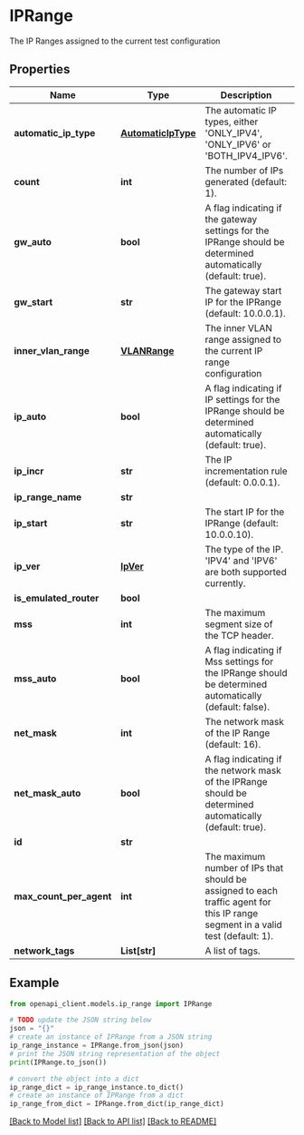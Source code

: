 # IPRange

The IP Ranges assigned to the current test configuration

## Properties

Name | Type | Description | Notes
------------ | ------------- | ------------- | -------------
**automatic_ip_type** | [**AutomaticIpType**](AutomaticIpType.md) | The automatic IP types, either &#39;ONLY_IPV4&#39;, &#39;ONLY_IPV6&#39; or &#39;BOTH_IPV4_IPV6&#39;. | [optional] 
**count** | **int** | The number of IPs generated (default: 1). | [optional] 
**gw_auto** | **bool** | A flag indicating if the gateway settings for the IPRange should be determined automatically (default: true). | 
**gw_start** | **str** | The gateway start IP for the IPRange (default: 10.0.0.1). | [optional] 
**inner_vlan_range** | [**VLANRange**](VLANRange.md) | The inner VLAN range assigned to the current IP range configuration | [optional] 
**ip_auto** | **bool** | A flag indicating if IP settings for the IPRange should be determined automatically (default: true). | 
**ip_incr** | **str** | The IP incrementation rule (default: 0.0.0.1). | [optional] 
**ip_range_name** | **str** |  | 
**ip_start** | **str** | The start IP for the IPRange (default: 10.0.0.10). | [optional] 
**ip_ver** | [**IpVer**](IpVer.md) | The type of the IP. &#39;IPV4&#39; and &#39;IPV6&#39; are both supported currently. | 
**is_emulated_router** | **bool** |  | [optional] 
**mss** | **int** | The maximum segment size of the TCP header. | 
**mss_auto** | **bool** | A flag indicating if Mss settings for the IPRange should be determined automatically (default: false). | 
**net_mask** | **int** | The network mask of the IP Range (default: 16). | [optional] 
**net_mask_auto** | **bool** | A flag indicating if the network mask of the IPRange should be determined automatically (default: true). | 
**id** | **str** |  | 
**max_count_per_agent** | **int** | The maximum number of IPs that should be assigned to each traffic agent for this IP range segment in a valid test (default: 1). | [optional] 
**network_tags** | **List[str]** | A list of tags. | [optional] 

## Example

```python
from openapi_client.models.ip_range import IPRange

# TODO update the JSON string below
json = "{}"
# create an instance of IPRange from a JSON string
ip_range_instance = IPRange.from_json(json)
# print the JSON string representation of the object
print(IPRange.to_json())

# convert the object into a dict
ip_range_dict = ip_range_instance.to_dict()
# create an instance of IPRange from a dict
ip_range_from_dict = IPRange.from_dict(ip_range_dict)
```
[[Back to Model list]](../README.md#documentation-for-models) [[Back to API list]](../README.md#documentation-for-api-endpoints) [[Back to README]](../README.md)


